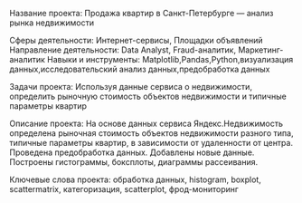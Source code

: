 Название проекта:
Продажа квартир в Санкт-Петербурге — анализ рынка недвижимости

Сферы деятельности: Интернет-сервисы, Площадки объявлений
Направление деятельности: Data Analyst, Fraud-аналитик, Маркетинг-аналитик
Навыки и инструменты: Matplotlib,Pandas,Python,визуализация данных,исследовательский анализ данных,предобработка данных

Задачи проекта: Используя данные сервиса о недвижимости, определить рыночную стоимость объектов недвижимости и типичные параметры квартир

Описание проекта: На основе данных сервиса Яндекс.Недвижимость определена рыночная стоимость
объектов недвижимости разного типа, типичные параметры квартир, в зависимости от
удаленности от центра. Проведена предобработка данных. Добавлены новые данные.
Построены гистограммы, боксплоты, диаграммы рассеивания.

Ключевые слова проекта: обработка данных, histogram, boxplot, scattermatrix,
категоризация, scatterplot,  фрод-мониторинг